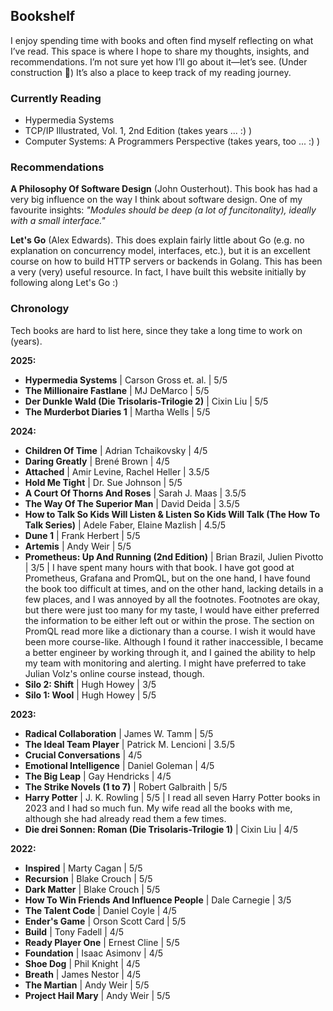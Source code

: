 ## Bookshelf

I enjoy spending time with books and often find myself reflecting on what I’ve read.
This space is where I hope to share my thoughts, insights, and recommendations.
I’m not sure yet how I’ll go about it—let’s see. (Under construction 🙂)
It’s also a place to keep track of my reading journey.


### Currently Reading

- Hypermedia Systems
- TCP/IP Illustrated, Vol. 1, 2nd Edition (takes years ... :) )
- Computer Systems: A Programmers Perspective (takes years, too ... :) )


### Recommendations

**A Philosophy Of Software Design** (John Ousterhout). This book has had a very big influence on the way I think about software design. One of my favourite insights: _"Modules should be deep (a lot of funcitonality), ideally with a small interface."_

**Let's Go** (Alex Edwards). This does explain fairly little about Go (e.g. no explanation on concurrency model, interfaces, etc.), but it is an excellent course on how to build HTTP servers or backends in Golang. This has been a very (very) useful resource. In fact, I have built this website initially by following along Let's Go :)


### Chronology

Tech books are hard to list here, since they take a long time to work on (years).

**2025:**

- **Hypermedia Systems** | Carson Gross et. al. | 5/5
- **The Millionaire Fastlane** | MJ DeMarco | 5/5
- **Der Dunkle Wald (Die Trisolaris-Trilogie 2)** | Cixin Liu | 5/5
- **The Murderbot Diaries 1** | Martha Wells | 5/5


**2024:**

- **Children Of Time** | Adrian Tchaikovsky | 4/5
- **Daring Greatly** | Brené Brown | 4/5
- **Attached** | Amir Levine, Rachel Heller | 3.5/5
- **Hold Me Tight** | Dr. Sue Johnson | 5/5
- **A Court Of Thorns And Roses** | Sarah J. Maas | 3.5/5
- **The Way Of The Superior Man** | David Deida | 3.5/5
- **How to Talk So Kids Will Listen & Listen So Kids Will Talk (The How To Talk Series)** | Adele Faber, Elaine Mazlish | 4.5/5
- **Dune 1** | Frank Herbert | 5/5
- **Artemis** | Andy Weir | 5/5
- **Prometheus: Up And Running (2nd Edition)** | Brian Brazil, Julien Pivotto | 3/5 | I have spent many hours with that book. I have got good at Prometheus, Grafana and PromQL, but on the one hand, I have found the book too difficult at times, and on the other hand, lacking details in a few places, and I was annoyed by all the footnotes. Footnotes are okay, but there were just too many for my taste, I would have either preferred the information to be either left out or within the prose. The section on PromQL read more like a dictionary than a course. I wish it would have been more course-like. Although I found it rather inaccessible, I became a better engineer by working through it, and I gained the ability to help my team with monitoring and alerting. I might have preferred to take Julian Volz's online course instead, though.
- **Silo 2: Shift** | Hugh Howey | 3/5
- **Silo 1: Wool** | Hugh Howey | 5/5


**2023:**

- **Radical Collaboration** | James W. Tamm | 5/5
- **The Ideal Team Player** | Patrick M. Lencioni | 3.5/5
- **Crucial Conversations** | 4/5
- **Emotional Intelligence** | Daniel Goleman | 4/5
- **The Big Leap** | Gay Hendricks | 4/5
- **The Strike Novels (1 to 7)** | Robert Galbraith | 5/5
- **Harry Potter** | J. K. Rowling | 5/5 | I read all seven Harry Potter books in 2023 and I had so much fun. My wife read all the books with me, although she had already read them a few times.
- **Die drei Sonnen: Roman (Die Trisolaris-Trilogie 1)** | Cixin Liu | 4/5


**2022:**

- **Inspired** | Marty Cagan | 5/5
- **Recursion** | Blake Crouch | 5/5
- **Dark Matter** | Blake Crouch | 5/5
- **How To Win Friends And Influence People** | Dale Carnegie | 3/5
- **The Talent Code** | Daniel Coyle | 4/5
- **Ender's Game** | Orson Scott Card | 5/5
- **Build** | Tony Fadell | 4/5
- **Ready Player One** | Ernest Cline | 5/5
- **Foundation** | Isaac Asimonv | 4/5
- **Shoe Dog** | Phil Knight | 4/5
- **Breath** | James Nestor | 4/5
- **The Martian** | Andy Weir | 5/5
- **Project Hail Mary** | Andy Weir | 5/5
